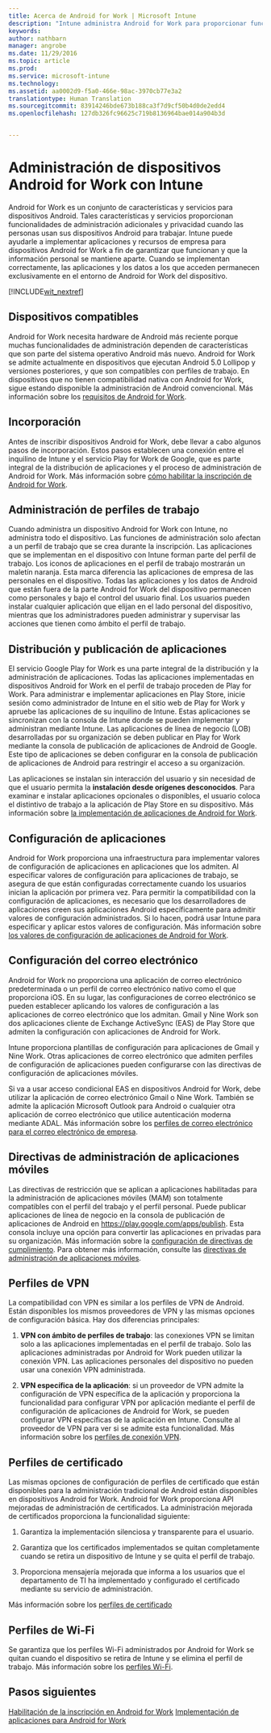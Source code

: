 ```yaml
---
title: Acerca de Android for Work | Microsoft Intune
description: "Intune administra Android for Work para proporcionar funcionalidades de administración adicionales y privacidad cuando las personas usan sus dispositivos Android para trabajar."
keywords: 
author: nathbarn
manager: angrobe
ms.date: 11/29/2016
ms.topic: article
ms.prod: 
ms.service: microsoft-intune
ms.technology: 
ms.assetid: aa0002d9-f5a0-466e-98ac-3970cb77e3a2
translationtype: Human Translation
ms.sourcegitcommit: 83914246bde673b188ca3f7d9cf50b4d0de2edd4
ms.openlocfilehash: 127db326fc96625c719b8136964bae014a904b3d


---
```


# <a name="manage-android-for-work-devices-with-intune"></a>Administración de dispositivos Android for Work con Intune

Android for Work es un conjunto de características y servicios para dispositivos Android. Tales características y servicios proporcionan funcionalidades de administración adicionales y privacidad cuando las personas usan sus dispositivos Android para trabajar. Intune puede ayudarle a implementar aplicaciones y recursos de empresa para dispositivos Android for Work a fin de garantizar que funcionan y que la información personal se mantiene aparte. Cuando se implementan correctamente, las aplicaciones y los datos a los que acceden permanecen exclusivamente en el entorno de Android for Work del dispositivo.

[!INCLUDE[wit_nextref](../includes/afw_rollout_disclaimer.md)]

## <a name="supported-devices"></a>Dispositivos compatibles

Android for Work necesita hardware de Android más reciente porque muchas funcionalidades de administración dependen de características que son parte del sistema operativo Android más nuevo. Android for Work se admite actualmente en dispositivos que ejecutan Android 5.0 Lollipop y versiones posteriores, y que son compatibles con perfiles de trabajo. En dispositivos que no tienen compatibilidad nativa con Android for Work, sigue estando disponible la administración de Android convencional. Más información sobre los [requisitos de Android for Work](https://support.google.com/work/android/answer/6174145?hl=en&ref_topic=6151012).

## <a name="onboarding"></a>Incorporación

Antes de inscribir dispositivos Android for Work, debe llevar a cabo algunos pasos de incorporación. Estos pasos establecen una conexión entre el inquilino de Intune y el servicio Play for Work de Google, que es parte integral de la distribución de aplicaciones y el proceso de administración de Android for Work. Más información sobre [cómo habilitar la inscripción de Android for Work](https://docs.microsoft.com/en-us/intune/deploy-use/set-up-android-for-work).

## <a name="work-profile-management"></a>Administración de perfiles de trabajo

Cuando administra un dispositivo Android for Work con Intune, no administra todo el dispositivo. Las funciones de administración solo afectan a un perfil de trabajo que se crea durante la inscripción. Las aplicaciones que se implementan en el dispositivo con Intune forman parte del perfil de trabajo. Los iconos de aplicaciones en el perfil de trabajo mostrarán un maletín naranja. Esta marca diferencia las aplicaciones de empresa de las personales en el dispositivo. Todas las aplicaciones y los datos de Android que están fuera de la parte Android for Work del dispositivo permanecen como personales y bajo el control del usuario final. Los usuarios pueden instalar cualquier aplicación que elijan en el lado personal del dispositivo, mientras que los administradores pueden administrar y supervisar las acciones que tienen como ámbito el perfil de trabajo.

## <a name="app-publishing-and-distribution"></a>Distribución y publicación de aplicaciones

El servicio Google Play for Work es una parte integral de la distribución y la administración de aplicaciones. Todas las aplicaciones implementadas en dispositivos Android for Work en el perfil de trabajo proceden de Play for Work. Para administrar e implementar aplicaciones en Play Store, inicie sesión como administrador de Intune en el sitio web de Play for Work y apruebe las aplicaciones de su inquilino de Intune. Estas aplicaciones se sincronizan con la consola de Intune donde se pueden implementar y administran mediante Intune. Las aplicaciones de línea de negocio (LOB) desarrolladas por su organización se deben publicar en Play for Work mediante la consola de publicación de aplicaciones de Android de Google. Este tipo de aplicaciones se deben configurar en la consola de publicación de aplicaciones de Android para restringir el acceso a su organización.

Las aplicaciones se instalan sin interacción del usuario y sin necesidad de que el usuario permita la **instalación desde orígenes desconocidos**. Para examinar e instalar aplicaciones opcionales o disponibles, el usuario coloca el distintivo de trabajo a la aplicación de Play Store en su dispositivo. Más información sobre [la implementación de aplicaciones de Android for Work](https://docs.microsoft.com/en-us/intune/deploy-use/android-for-work-apps).

## <a name="app-configuration"></a>Configuración de aplicaciones

Android for Work proporciona una infraestructura para implementar valores de configuración de aplicaciones en aplicaciones que los admiten. Al especificar valores de configuración para aplicaciones de trabajo, se asegura de que están configuradas correctamente cuando los usuarios inician la aplicación por primera vez. Para permitir la compatibilidad con la configuración de aplicaciones, es necesario que los desarrolladores de aplicaciones creen sus aplicaciones Android específicamente para admitir valores de configuración administrados. Si lo hacen, podrá usar Intune para especificar y aplicar estos valores de configuración. Más información sobre [los valores de configuración de aplicaciones de Android for Work](afw-app-configuration-policy.md).

## <a name="email-configuration"></a>Configuración del correo electrónico

Android for Work no proporciona una aplicación de correo electrónico predeterminada o un perfil de correo electrónico nativo como el que proporciona iOS. En su lugar, las configuraciones de correo electrónico se pueden establecer aplicando los valores de configuración a las aplicaciones de correo electrónico que los admitan. Gmail y Nine Work son dos aplicaciones cliente de Exchange ActiveSync (EAS) de Play Store que admiten la configuración con aplicaciones de Android for Work.

Intune proporciona plantillas de configuración para aplicaciones de Gmail y Nine Work. Otras aplicaciones de correo electrónico que admiten perfiles de configuración de aplicaciones pueden configurarse con las directivas de configuración de aplicaciones móviles.

Si va a usar acceso condicional EAS en dispositivos Android for Work, debe utilizar la aplicación de correo electrónico Gmail o Nine Work. También se admite la aplicación Microsoft Outlook para Android o cualquier otra aplicación de correo electrónico que utilice autenticación moderna mediante ADAL. Más información sobre los [perfiles de correo electrónico para el correo electrónico de empresa](configure-access-to-corporate-email-using-email-profiles-with-microsoft-intune.md).

## <a name="mobile-app-management-policies"></a>Directivas de administración de aplicaciones móviles

Las directivas de restricción que se aplican a aplicaciones habilitadas para la administración de aplicaciones móviles (MAM) son totalmente compatibles con el perfil del trabajo y el perfil personal. Puede publicar aplicaciones de línea de negocio en la consola de publicación de aplicaciones de Android en https://play.google.com/apps/publish. Esta consola incluye una opción para convertir las aplicaciones en privadas para su organización. Más información sobre la [configuración de directivas de cumplimiento](afw-compliance-policy-settings-in-microsoft-intune.md). Para obtener más información, consulte las [directivas de administración de aplicaciones móviles](protect-app-data-using-mobile-app-management-policies-with-microsoft-intune.md).

## <a name="vpn-profiles"></a>Perfiles de VPN

La compatibilidad con VPN es similar a los perfiles de VPN de Android. Están disponibles los mismos proveedores de VPN y las mismas opciones de configuración básica. Hay dos diferencias principales:

1.  **VPN con ámbito de perfiles de trabajo**: las conexiones VPN se limitan solo a las aplicaciones implementadas en el perfil de trabajo. Solo las aplicaciones administradas por Android for Work pueden utilizar la conexión VPN. Las aplicaciones personales del dispositivo no pueden usar una conexión VPN administrada.

2.  **VPN específica de la aplicación**: si un proveedor de VPN admite la configuración de VPN específica de la aplicación y proporciona la funcionalidad para configurar VPN por aplicación mediante el perfil de configuración de aplicaciones de Android for Work, se pueden configurar VPN específicas de la aplicación en Intune. Consulte al proveedor de VPN para ver si se admite esta funcionalidad. Más información sobre los [perfiles de conexión VPN](vpn-connections-in-microsoft-intune.md).

## <a name="certificate-profiles"></a>Perfiles de certificado

Las mismas opciones de configuración de perfiles de certificado que están disponibles para la administración tradicional de Android están disponibles en dispositivos Android for Work. Android for Work proporciona API mejoradas de administración de certificados. La administración mejorada de certificados proporciona la funcionalidad siguiente:

1.  Garantiza la implementación silenciosa y transparente para el usuario.

2.  Garantiza que los certificados implementados se quitan completamente cuando se retira un dispositivo de Intune y se quita el perfil de trabajo.

3.  Proporciona mensajería mejorada que informa a los usuarios que el departamento de TI ha implementado y configurado el certificado mediante su servicio de administración.

Más información sobre los [perfiles de certificado](secure-resource-access-with-certificate-profiles.md)

## <a name="wi-fi-profiles"></a>Perfiles de Wi-Fi

Se garantiza que los perfiles Wi-Fi administrados por Android for Work se quitan cuando el dispositivo se retira de Intune y se elimina el perfil de trabajo. Más información sobre los [perfiles Wi-Fi](wi-fi-connections-in-microsoft-intune.md).

## <a name="next-steps"></a>Pasos siguientes
[Habilitación de la inscripción en Android for Work](https://docs.microsoft.com/en-us/intune/deploy-use/set-up-android-for-work)
[Implementación de aplicaciones para Android for Work](https://docs.microsoft.com/en-us/intune/deploy-use/android-for-work-apps)



<!--HONumber=Nov16_HO5-->


